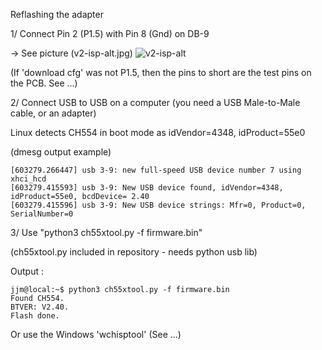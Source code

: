 Reflashing the adapter

1/ Connect Pin 2 (P1.5) with Pin 8 (Gnd) on DB-9

-> See picture (v2-isp-alt.jpg)
![v2-isp-alt](https://github.com/jjmz/Atari-Quadrature-USB-Mouse-Adapter/blob/v2-platformio/doc/v2-isp-alt.jpg)

(If 'download cfg' was not P1.5, then the pins to short are the test pins on the PCB.
See ...)

2/ Connect USB to USB on a computer (you need a USB Male-to-Male cable, or an adapter)

Linux detects CH554 in boot mode as idVendor=4348, idProduct=55e0

(dmesg output example)

```
[603279.266447] usb 3-9: new full-speed USB device number 7 using xhci_hcd
[603279.415593] usb 3-9: New USB device found, idVendor=4348, idProduct=55e0, bcdDevice= 2.40
[603279.415596] usb 3-9: New USB device strings: Mfr=0, Product=0, SerialNumber=0
```

3/ Use "python3 ch55xtool.py -f firmware.bin"

(ch55xtool.py included in repository - needs python usb lib)

Output :

```
jjm@local:~$ python3 ch55xtool.py -f firmware.bin 
Found CH554.
BTVER: V2.40.
Flash done.
```

Or use the Windows 'wchisptool'
(See ...)
